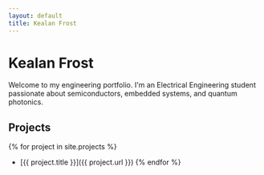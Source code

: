 ```yaml
---
layout: default
title: Kealan Frost
---
```


# Kealan Frost

Welcome to my engineering portfolio. I'm an Electrical Engineering student passionate about semiconductors, embedded systems, and quantum photonics.

## Projects

{% for project in site.projects %}
- [{{ project.title }}]({{ project.url }})
{% endfor %}
